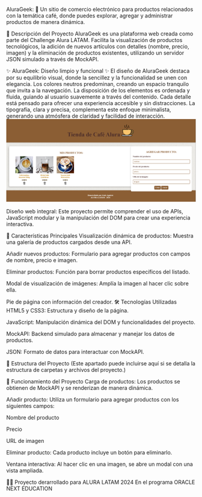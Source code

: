 AluraGeek:
🛒 Un sitio de comercio electrónico para productos relacionados con la temática café, donde puedes explorar, agregar y administrar productos de manera dinámica.

📄 Descripción del Proyecto AluraGeek es una plataforma web creada como parte del Challenge Alura LATAM. Facilita la visualización de productos tecnológicos, la adición de nuevos artículos con detalles (nombre, precio, imagen) y la eliminación de productos existentes, utilizando un servidor JSON simulado a través de MockAPI.

✨ AluraGeek: Diseño limpio y funcional ✨
El diseño de AluraGeek destaca por su equilibrio visual, donde la sencillez y la funcionalidad se unen con elegancia. Los colores neutros predominan, creando un espacio tranquilo que invita a la navegación. La disposición de los elementos es ordenada y fluida, guiando al usuario suavemente a través del contenido. Cada detalle está pensado para ofrecer una experiencia accesible y sin distracciones. La tipografía, clara y precisa, complementa este enfoque minimalista, generando una atmósfera de claridad y facilidad de interacción.
![alt text](alura.png)

Diseño web integral:
Este proyecto permite comprender el uso de APIs, JavaScript modular y la manipulación del DOM para crear una experiencia interactiva.

🚀 Características Principales
Visualización dinámica de productos:
Muestra una galería de productos cargados desde una API.

Añadir nuevos productos:
Formulario para agregar productos con campos de nombre, precio e imagen.

Eliminar productos:
Función para borrar productos específicos del listado.

Modal de visualización de imágenes:
Amplía la imagen al hacer clic sobre ella.

Pie de página con información del creador.
🛠️ Tecnologías Utilizadas
HTML5 y CSS3: Estructura y diseño de la página.

JavaScript: Manipulación dinámica del DOM y funcionalidades del proyecto.

MockAPI: Backend simulado para almacenar y manejar los datos de productos.

JSON: Formato de datos para interactuar con MockAPI.

🧩 Estructura del Proyecto
(Este apartado puede incluirse aquí si se detalla la estructura de carpetas y archivos del proyecto.)

🧩 Funcionamiento del Proyecto
Carga de productos:
Los productos se obtienen de MockAPI y se renderizan de manera dinámica.

Añadir producto:
Utiliza un formulario para agregar productos con los siguientes campos:

Nombre del producto

Precio

URL de imagen

Eliminar producto:
Cada producto incluye un botón para eliminarlo.

Ventana interactiva:
Al hacer clic en una imagen, se abre un modal con una vista ampliada.

👨‍💻 Proyecto derarrollado para ALURA LATAM 2024 En el programa ORACLE NEXT EDUCATION



